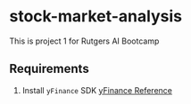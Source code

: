 # stock-market-analysis
This is project 1 for Rutgers AI Bootcamp


## Requirements

1. Install `yFinance` SDK
[yFinance Reference](https://pypi.org/project/yfinance/)


